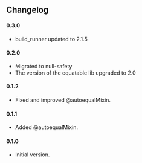 ## Changelog

#### 0.3.0
 - build_runner updated to 2.1.5

#### 0.2.0
 - Migrated to null-safety
 - The version of the equatable lib upgraded to 2.0

#### 0.1.2
 - Fixed and improved @autoequalMixin.

#### 0.1.1
 - Added @autoequalMixin.

#### 0.1.0
 - Initial version.

